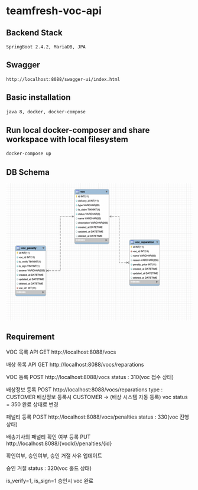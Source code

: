 # teamfresh-voc-api

## Backend Stack
```
SpringBoot 2.4.2, MariaDB, JPA 
```

## Swagger
```
http://localhost:8088/swagger-ui/index.html
```

## Basic installation
```bash
java 8, docker, docker-compose
```

## Run local docker-composer and share workspace with local filesystem
```bash
docker-compose up
```
## DB Schema
![Schema](schema.png)
## Requirement

VOC 목록 API
GET http://localhost:8088/vocs

배상 목록 API
GET http://localhost:8088/vocs/reparations

VOC 등록
POST http://localhost:8088/vocs
status : 310(voc 접수 상태)

배상정보 등록
POST http://localhost:8088/vocs/reparations
type : CUSTOMER
배상정보 등록시 CUSTOMER -> (배상 시스템 자동 등록) voc status = 350 완료 상태로 변경

패널티 등록
POST http://localhost:8088/vocs/penalties
status : 330(voc 진행 상태)

배송기사의 패널티 확인 여부 등록
PUT http://localhost:8088/{vocId}/penalties/{id}

확인여부, 승인여부, 승인 거절 사유 업데이트 

승인 거절
status : 320(voc 홀드 상태)

is_verify=1, is_sign=1 승인시 voc 완료
```

